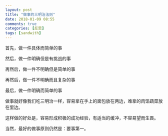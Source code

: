 ```yaml
---
layout: post
title: "做事的三明治法则"
date: 2018-01-09 08:55
comments: true
categories: [反思]
tags: [sandwith]
---
```

首先，做一件具体而简单的事   

然后，做一件明确但是有挑战的事  

再然后，做一件不明确但是简单的事  

再然后，做一件不明确而且复杂的事  

最后，做一件明确而简单的事  

做事就好像我们吃三明治一样，容易拿在手上的面包放在两边，难拿的肉馅蔬菜放在里边。  

这样做的好处是，容易形成积极的成功经验，有适当的缓冲，不容易望而生畏。  

当然，最好的做事原则仍然是：要事第一。  